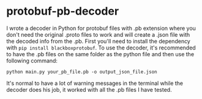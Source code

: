 # protobuf-pb-decoder

I wrote a decoder in Python for protobuf files with .pb extension where you don't need the original .proto files to work and will create a .json file with the decoded info from the .pb.
First you'll need to install the dependency with ```pip install blackboxprotobuf```.
To use the decoder, it's recommended to have the .pb files on the same folder as the python file and then use the following command:
```
python main.py your_pb_file.pb -o output_json_file.json
```
It's normal to have a lot of warning messages in the terminal while the decoder does his job, it worked with all the .pb files I have tested.
